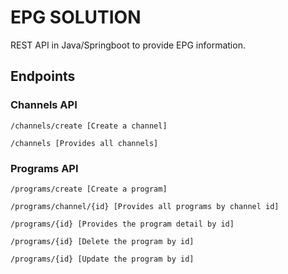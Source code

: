 # EPG SOLUTION

REST API in Java/Springboot to provide EPG information.

## Endpoints

### Channels API
    /channels/create [Create a channel]

    /channels [Provides all channels]

### Programs API
    /programs/create [Create a program]
   
    /programs/channel/{id} [Provides all programs by channel id]

    /programs/{id} [Provides the program detail by id]
   
    /programs/{id} [Delete the program by id]

    /programs/{id} [Update the program by id]
